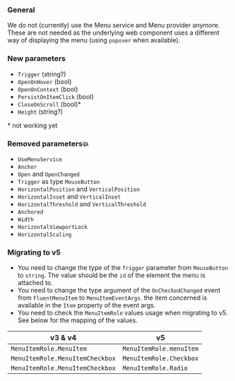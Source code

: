 ### General
We do not (currently) use the Menu service and Menu provider anymore. These are not needed as the underlying web component uses a different way of
displaying the menu (using `popover` when available).



### New parameters
- `Trigger` (string?)
- `OpenOnHover` (bool)
- `OpenOnContext` (bool)
- `PersistOnItemClick` (bool)
- `CloseOnScroll` (bool)*
- `Height` (string?)

\* not working yet

### Removed parameters💥
  - `UseMenuService`
  - `Anchor`
  - `Open` and `OpenChanged`
  - `Trigger` as type `MouseButton`
  - `HorizontalPosition` and `VerticalPosition`
  - `HorizontalInset` and `VerticalInset`
  - `HorizontalThreshold` and `VerticalThreshold`
  - `Anchored` 
  - `Width`
  - `HorizontalViewportLock`
  - `HorizontalScaling`


    
### Migrating to v5
- You need to change the type of the `Trigger` parameter from `MouseButton` to `string`. The value should be the `id` of the element the menu is attached to.
- You need to change the type argument of the `OnCheckedChanged` event from `FluentMenuItem` to `MenuItemEventArgs`. the item concerned is available in the `Item` property of the event args.
- You need to check the `MenuItemRole` values usage when migrating to v5. See below for the mapping of the values.

|v3 & v4|v5|
|-----|-----|
|`MenuItemRole.MenuItem`    |`MenuItemRole.menuItem`|
|`MenuItemRole.MenuItemCheckbox`     |`MenuItemRole.Checkbox`|
|`MenuItemRole.MenuItemCheckbox`|`MenuItemRole.Radio`|

